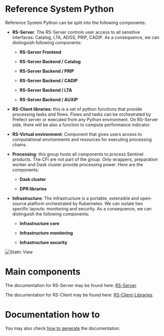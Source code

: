 <!-- # Welcome to RS-Python documentation

The RS-Python documentation is composed from:

[RS-Server](rs-server/doc/index.md) -->

# Reference System Python

Reference System Python can be split into the following components:

-   **RS-Server**: The RS-Server controls user access to all sensitive
    interfaces: Catalog, LTA, ADGS, PRIP, CADIP. As a consequence, we
    can distinguish following components:

    -   **RS-Server Frontend**

    -   **RS-Server Backend / Catalog**

    -   **RS-Server Backend / PRIP**

    -   **RS-Server Backend / CADIP**

    -   **RS-Server Backend / LTA**

    -   **RS-Server Backend / AUXIP**

-   **RS-Client libraries**: this is a set of python functions that
    provide processing tasks and flows. Flows and tasks can be
    orchestrated by Prefect server or executed from any Python
    environment. On RS-Server side, there will be also a function to
    compute performance indicator.

-   **RS-Virtual environment**: Component that gives users access to
    computational environments and resources for executing processing
    chains.

-   **Processing**: this group hosts all components to process Sentinel
    products. The CFI are not part of the group. Only wrappers,
    preparation worker and Dask cluster provide processing power.
    Here are the components:

    -   **Dask cluster**

    -   **DPR libraries**

-   **Infrastructure**: The infrastructure is a portable, extensible and
    open-source platform orchestrated by Kubernetes. We can isolate two
    specific layouts: monitoring and security. As a consequence,
    we can distinguish the following components:

    -   **Infrastructure core**

    -   **Infrastructure monitoring**

    -   **Infrastructure security**


![Static View](../../images/staticview.png)



# Main components

The documentation for RS-Server may be found here: [RS-Server](rs-server/docs/doc/index.md).

The documentation for RS-Client may be found here: [RS-Client-Libraries](rs-client-libraries/docs/doc/index.md).



# Documentation how to
You may also check [how to generate](how_to.md) the documentation.